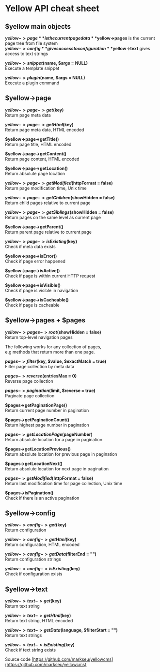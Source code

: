 Yellow API cheat sheet
======================

$yellow main objects
--------------------
**$yellow->page** is the current page data  
**$yellow->pages** is the current page tree from file system  
**$yellow->config** gives access to configuration  
**$yellow->text** gives access to text strings  

**$yellow->snippet($name, $args = NULL)**  
Execute a template snippet

**$yellow->plugin($name, $args = NULL)**  
Execute a plugin command

$yellow->page
-------------
**$yellow->page->get($key)**  
Return page meta data

**$yellow->page->getHtml($key)**  
Return page meta data, HTML encoded

**$yellow->page->getTitle()**  
Return page title, HTML encoded

**$yellow->page->getContent()**  
Return page content, HTML encoded

**$yellow->page->getLocation()**  
Return absolute page location

**$yellow->page->getModified($httpFormat = false)**  
Return page modification time, Unix time

**$yellow->page->getChildren($showHidden = false)**  
Return child pages relative to current page

**$yellow->page->getSiblings($showHidden = false)**  
Return pages on the same level as current page

**$yellow->page->getParent()**  
Return parent page relative to current page

**$yellow->page->isExisting($key)**  
Check if meta data exists

**$yellow->page->isError()**  
Check if page error happened

**$yellow->page->isActive()**  
Check if page is within current HTTP request

**$yellow->page->isVisible()**  
Check if page is visible in navigation

**$yellow->page->isCacheable()**  
Check if page is cacheable

$yellow->pages + $pages
-----------------------
**$yellow->pages->root($showHidden = false)**  
Return top-level navigation pages

The following works for any collection of pages,  
e.g methods that return more than one page. 

**$pages->filter($key, $value, $exactMatch = true)**  
Filter page collection by meta data

**$pages->reverse($entriesMax = 0)**  
Reverse page collection

**$pages->pagination($limit, $reverse = true)**  
Paginate page collection

**$pages->getPaginationPage()**  
Return current page number in pagination

**$pages->getPaginationCount()**  
Return highest page number in pagination

**$pages->getLocationPage($pageNumber)**  
Return absolute location for a page in pagination

**$pages->getLocationPrevious()**  
Return absolute location for previous page in pagination

**$pages->getLocationNext()**  
Return absolute location for next page in pagination

**$pages->getModified($httpFormat = false)**  
Return last modification time for page collection, Unix time

**$pages->isPagination()**  
Check if there is an active pagination

$yellow->config
---------------
**$yellow->config->get($key)**  
Return configuration

**$yellow->config->getHtml($key)**  
Return configuration, HTML encoded

**$yellow->config->getData($filterEnd = "")**  
Return configuration strings

**$yellow->config->isExisting($key)**  
Check if configuration exists

$yellow->text
-------------
**$yellow->text->get($key)**  
Return text string

**$yellow->text->getHtml($key)**  
Return text string, HTML encoded

**$yellow->text->getData($language, $filterStart = "")**  
Return text strings

**$yellow->text->isExisting($key)**  
Check if text string exists

Source code [https://github.com/markseu/yellowcms](https://github.com/markseu/yellowcms)

